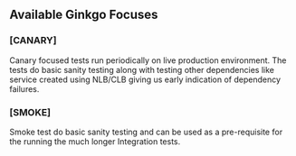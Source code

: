 ## Available Ginkgo Focuses

### [CANARY]
Canary focused tests run periodically on live production environment. The tests do basic sanity testing along with testing other dependencies like service created using NLB/CLB giving us early indication of dependency failures.

### [SMOKE]
Smoke test do basic sanity testing and can be used as a pre-requisite for the running the much longer Integration tests.

